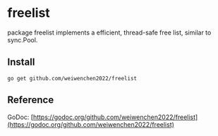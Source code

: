# freelist

package freelist implements a efficient, thread-safe free list, similar to sync.Pool.

## Install

`go get github.com/weiwenchen2022/freelist`

## Reference

GoDoc: [https://godoc.org/github.com/weiwenchen2022/freelist](https://godoc.org/github.com/weiwenchen2022/freelist)
